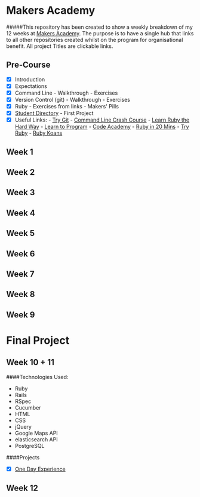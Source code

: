 Makers Academy
===================

#####This repository has been created to show a weekly breakdown of my 12 weeks at [Makers Academy](https://www.makersacademy.com). The purpose is to have a single hub that links to all other repositories created whilst on the program for organisational benefit. All project Titles are clickable links.

Pre-Course
-----------

  - [x] Introduction
  - [x] Expectations
  - [x] Command Line
        - Walkthrough
        - Exercises
  - [x] Version Control (git)
        - Walkthrough
        - Exercises
  - [x] Ruby
        - Exercises from links
        - Makers' Pills
  - [x] [Student Directory](https://github.com/tekhuy/student-directory)
        - First Project
  - [x] Useful Links:
        - [Try Git](https://try.github.io/levels/1/challenges/1)
        - [Command Line Crash Course](http://cli.learncodethehardway.org/book/)
        - [Learn Ruby the Hard Way](http://learnrubythehardway.org/book/)
        - [Learn to Program](https://pine.fm/LearnToProgram/)
        - [Code Academy](http://www.codecademy.com/tracks/ruby)
        - [Ruby in 20 Mins](https://www.ruby-lang.org/en/documentation/quickstart/)
        - [Try Ruby](http://tryruby.org/levels/1/challenges/0)
        - [Ruby Koans](http://rubykoans.com)

Week 1
---------

Week 2
---------

Week 3
---------

Week 4
--------

Week 5
---------

Week 6
--------

Week 7
-------

Week 8
--------

Week 9
--------

Final Project
===============

Week 10 + 11
------------

####Technologies Used:

  - Ruby
  - Rails
  - RSpec
  - Cucumber
  - HTML
  - CSS
  - jQuery
  - Google Maps API
  - elasticsearch API
  - PostgreSQL

####Projects

  - [x] [One Day Experience](https://github.com/tekhuy/One_Day_Experience_Prototype)


Week 12
---------

 
